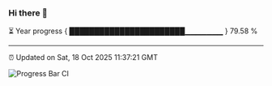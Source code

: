 ### Hi there 👋

⏳ Year progress { ███████████████████████▁▁▁▁▁▁▁ } 79.58 %

---

⏰ Updated on Sat, 18 Oct 2025 11:37:21 GMT

![Progress Bar CI](https://github.com/IshwaranRudhara/GIT-ACTION/workflows/Progress%20Bar%20CI/badge.svg)
